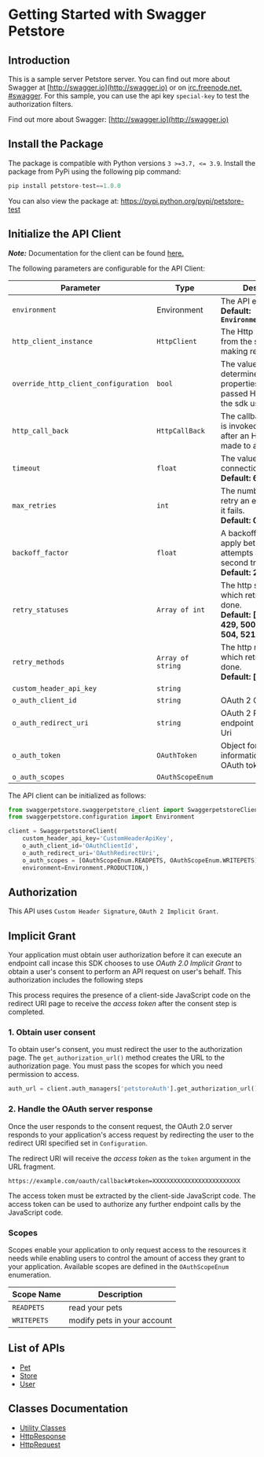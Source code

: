 
# Getting Started with Swagger Petstore

## Introduction

This is a sample server Petstore server.  You can find out more about Swagger at [http://swagger.io](http://swagger.io) or on [irc.freenode.net, #swagger](http://swagger.io/irc/).  For this sample, you can use the api key `special-key` to test the authorization filters.

Find out more about Swagger: [http://swagger.io](http://swagger.io)

## Install the Package

The package is compatible with Python versions `3 >=3.7, <= 3.9`.
Install the package from PyPi using the following pip command:

```python
pip install petstore-test==1.0.0
```

You can also view the package at:
https://pypi.python.org/pypi/petstore-test

## Initialize the API Client

**_Note:_** Documentation for the client can be found [here.](doc/client.md)

The following parameters are configurable for the API Client:

| Parameter | Type | Description |
|  --- | --- | --- |
| `environment` | Environment | The API environment. <br> **Default: `Environment.PRODUCTION`** |
| `http_client_instance` | `HttpClient` | The Http Client passed from the sdk user for making requests |
| `override_http_client_configuration` | `bool` | The value which determines to override properties of the passed Http Client from the sdk user |
| `http_call_back` | `HttpCallBack` | The callback value that is invoked before and after an HTTP call is made to an endpoint |
| `timeout` | `float` | The value to use for connection timeout. <br> **Default: 60** |
| `max_retries` | `int` | The number of times to retry an endpoint call if it fails. <br> **Default: 0** |
| `backoff_factor` | `float` | A backoff factor to apply between attempts after the second try. <br> **Default: 2** |
| `retry_statuses` | `Array of int` | The http statuses on which retry is to be done. <br> **Default: [408, 413, 429, 500, 502, 503, 504, 521, 522, 524]** |
| `retry_methods` | `Array of string` | The http methods on which retry is to be done. <br> **Default: ['GET', 'PUT']** |
| `custom_header_api_key` | `string` |  |
| `o_auth_client_id` | `string` | OAuth 2 Client ID |
| `o_auth_redirect_uri` | `string` | OAuth 2 Redirection endpoint or Callback Uri |
| `o_auth_token` | `OAuthToken` | Object for storing information about the OAuth token |
| `o_auth_scopes` | `OAuthScopeEnum` |  |

The API client can be initialized as follows:

```python
from swaggerpetstore.swaggerpetstore_client import SwaggerpetstoreClient
from swaggerpetstore.configuration import Environment

client = SwaggerpetstoreClient(
    custom_header_api_key='CustomHeaderApiKey',
    o_auth_client_id='OAuthClientId',
    o_auth_redirect_uri='OAuthRedirectUri',
    o_auth_scopes = [OAuthScopeEnum.READPETS, OAuthScopeEnum.WRITEPETS],
    environment=Environment.PRODUCTION,)
```

## Authorization

This API uses `Custom Header Signature`, `OAuth 2 Implicit Grant`.

## Implicit Grant

Your application must obtain user authorization before it can execute an endpoint call incase this SDK chooses to use *OAuth 2.0 Implicit Grant* to obtain a user's consent to perform an API request on user's behalf. This authorization includes the following steps

This process requires the presence of a client-side JavaScript code on the redirect URI page to receive the *access token* after the consent step is completed.

### 1\. Obtain user consent

To obtain user's consent, you must redirect the user to the authorization page. The `get_authorization_url()` method creates the URL to the authorization page. You must pass the scopes for which you need permission to access.

```python
auth_url = client.auth_managers['petstoreAuth'].get_authorization_url()
```

### 2\. Handle the OAuth server response

Once the user responds to the consent request, the OAuth 2.0 server responds to your application's access request by redirecting the user to the redirect URI specified set in `Configuration`.

The redirect URI will receive the *access token* as the `token` argument in the URL fragment.

```
https://example.com/oauth/callback#token=XXXXXXXXXXXXXXXXXXXXXXXXX
```

The access token must be extracted by the client-side JavaScript code. The access token can be used to authorize any further endpoint calls by the JavaScript code.

### Scopes

Scopes enable your application to only request access to the resources it needs while enabling users to control the amount of access they grant to your application. Available scopes are defined in the `OAuthScopeEnum` enumeration.

| Scope Name | Description |
|  --- | --- |
| `READPETS` | read your pets |
| `WRITEPETS` | modify pets in your account |

## List of APIs

* [Pet](doc/controllers/pet.md)
* [Store](doc/controllers/store.md)
* [User](doc/controllers/user.md)

## Classes Documentation

* [Utility Classes](doc/utility-classes.md)
* [HttpResponse](doc/http-response.md)
* [HttpRequest](doc/http-request.md)

